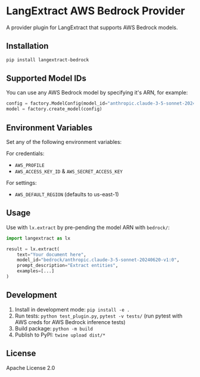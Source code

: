 # LangExtract AWS Bedrock Provider

A provider plugin for LangExtract that supports AWS Bedrock models.

## Installation

```bash
pip install langextract-bedrock
```

## Supported Model IDs

You can use any AWS Bedrock model by specifying it's ARN, for example:

```python
config = factory.ModelConfig(model_id="anthropic.claude-3-5-sonnet-20240620-v1:0", provider="BedrockLanguageModel")
model = factory.create_model(config)
```

## Environment Variables

Set any of the following environment variables:

For credentials:

- `AWS_PROFILE`
- `AWS_ACCESS_KEY_ID` & `AWS_SECRET_ACCESS_KEY`

For settings:

- `AWS_DEFAULT_REGION` (defaults to us-east-1)

## Usage
Use with `lx.extract` by pre-pending the model ARN with `bedrock/`:

```python
import langextract as lx

result = lx.extract(
    text="Your document here",
    model_id="bedrock/anthropic.claude-3-5-sonnet-20240620-v1:0",
    prompt_description="Extract entities",
    examples=[...]
)
```

## Development

1. Install in development mode: `pip install -e .`
2. Run tests: `python test_plugin.py`, `pytest -v tests/` (run pytest with AWS creds for AWS Bedrock inference tests)
3. Build package: `python -m build`
4. Publish to PyPI: `twine upload dist/*`

## License

Apache License 2.0
